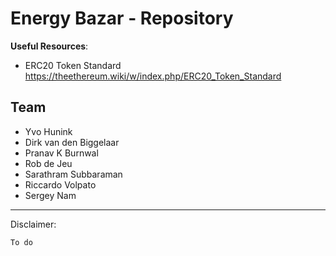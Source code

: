 **Energy Bazar - Repository**
===================

**Useful Resources**:
- ERC20 Token Standard https://theethereum.wiki/w/index.php/ERC20_Token_Standard


**Team**
------
 - Yvo Hunink
 - Dirk van den Biggelaar
 - Pranav K Burnwal
 - Rob de Jeu
 - Sarathram Subbaraman
 - Riccardo Volpato
 - Sergey Nam

----------
Disclaimer:

    To do
